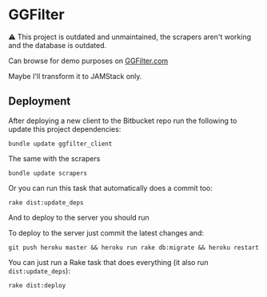 # GGFilter

⚠ This project is outdated and unmaintained, the scrapers aren't working and the
database is outdated.

Can browse for demo purposes on [GGFilter.com](http://ggfilter.com/)

Maybe I'll transform it to JAMStack only.



## Deployment

After deploying a new client to the Bitbucket repo run the following to update this
project dependencies:

```
bundle update ggfilter_client
```

The same with the scrapers

```
bundle update scrapers
```

Or you can run this task that automatically does a commit too:

```
rake dist:update_deps
```

And to deploy to the server you should run

To deploy to the server just commit the latest changes and:

```
git push heroku master && heroku run rake db:migrate && heroku restart
```

You can just run a Rake task that does everything (it also run `dist:update_deps`):


```
rake dist:deploy
```
